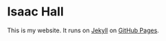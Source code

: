 # Isaac Hall

This is my website. It runs on [Jekyll](https://github.com/mojombo/jekyll)
on [GitHub Pages](http://pages.github.com/).

